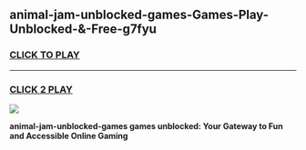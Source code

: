 
## animal-jam-unblocked-games-Games-Play-Unblocked-&-Free-g7fyu
<h3>
<a href="https://premium76.site?title=animal-jam-unblocked-games&ref=24A">CLICK TO PLAY</a></h3>
<hr>

<h3>
<a href="https://premium76.site?title=animal-jam-unblocked-games&ref=24A">CLICK 2 PLAY</a>
  
</h3>

<a href="https://premium76.site?title=animal-jam-unblocked-games&ref=24A"><img src="https://clearcache.store/games.png"></a>


**animal-jam-unblocked-games games unblocked: Your Gateway to Fun and Accessible Online Gaming**
